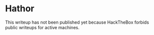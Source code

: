 # Hathor

This writeup has not been published yet because HackTheBox forbids public writeups for active machines.